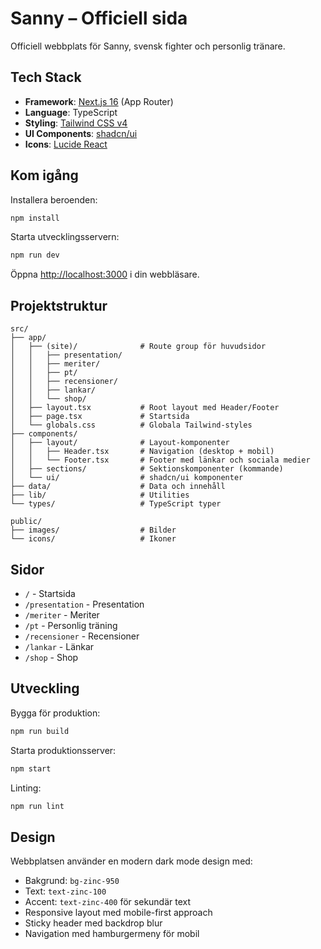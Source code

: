 # Sanny – Officiell sida

Officiell webbplats för Sanny, svensk fighter och personlig tränare.

## Tech Stack

- **Framework**: [Next.js 16](https://nextjs.org) (App Router)
- **Language**: TypeScript
- **Styling**: [Tailwind CSS v4](https://tailwindcss.com)
- **UI Components**: [shadcn/ui](https://ui.shadcn.com)
- **Icons**: [Lucide React](https://lucide.dev)

## Kom igång

Installera beroenden:

```bash
npm install
```

Starta utvecklingsservern:

```bash
npm run dev
```

Öppna [http://localhost:3000](http://localhost:3000) i din webbläsare.

## Projektstruktur

```
src/
├── app/
│   ├── (site)/              # Route group för huvudsidor
│   │   ├── presentation/
│   │   ├── meriter/
│   │   ├── pt/
│   │   ├── recensioner/
│   │   ├── lankar/
│   │   └── shop/
│   ├── layout.tsx           # Root layout med Header/Footer
│   ├── page.tsx             # Startsida
│   └── globals.css          # Globala Tailwind-styles
├── components/
│   ├── layout/              # Layout-komponenter
│   │   ├── Header.tsx       # Navigation (desktop + mobil)
│   │   └── Footer.tsx       # Footer med länkar och sociala medier
│   ├── sections/            # Sektionskomponenter (kommande)
│   └── ui/                  # shadcn/ui komponenter
├── data/                    # Data och innehåll
├── lib/                     # Utilities
└── types/                   # TypeScript typer

public/
├── images/                  # Bilder
└── icons/                   # Ikoner
```

## Sidor

- `/` - Startsida
- `/presentation` - Presentation
- `/meriter` - Meriter
- `/pt` - Personlig träning
- `/recensioner` - Recensioner
- `/lankar` - Länkar
- `/shop` - Shop

## Utveckling

Bygga för produktion:

```bash
npm run build
```

Starta produktionsserver:

```bash
npm start
```

Linting:

```bash
npm run lint
```

## Design

Webbplatsen använder en modern dark mode design med:
- Bakgrund: `bg-zinc-950`
- Text: `text-zinc-100`
- Accent: `text-zinc-400` för sekundär text
- Responsive layout med mobile-first approach
- Sticky header med backdrop blur
- Navigation med hamburgermeny för mobil
